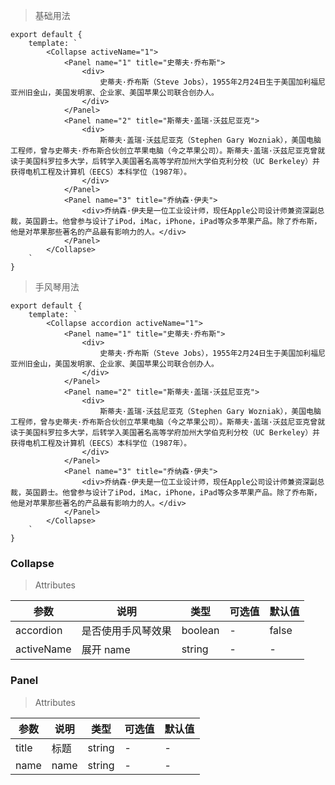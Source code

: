 > 基础用法

    export default {
        template: `
            <Collapse activeName="1">
                <Panel name="1" title="史蒂夫·乔布斯">
                    <div>
                        史蒂夫·乔布斯（Steve Jobs），1955年2月24日生于美国加利福尼亚州旧金山，美国发明家、企业家、美国苹果公司联合创办人。
                    </div>
                </Panel>
                <Panel name="2" title="斯蒂夫·盖瑞·沃兹尼亚克">
                    <div>
                        斯蒂夫·盖瑞·沃兹尼亚克（Stephen Gary Wozniak），美国电脑工程师，曾与史蒂夫·乔布斯合伙创立苹果电脑（今之苹果公司）。斯蒂夫·盖瑞·沃兹尼亚克曾就读于美国科罗拉多大学，后转学入美国著名高等学府加州大学伯克利分校（UC Berkeley）并获得电机工程及计算机（EECS）本科学位（1987年）。
                    </div>
                </Panel>
                <Panel name="3" title="乔纳森·伊夫">
                    <div>乔纳森·伊夫是一位工业设计师，现任Apple公司设计师兼资深副总裁，英国爵士。他曾参与设计了iPod，iMac，iPhone，iPad等众多苹果产品。除了乔布斯，他是对苹果那些著名的产品最有影响力的人。</div>
                </Panel>
            </Collapse>
        `
    }

> 手风琴用法

    export default {
        template: `
            <Collapse accordion activeName="1">
                <Panel name="1" title="史蒂夫·乔布斯">
                    <div>
                        史蒂夫·乔布斯（Steve Jobs），1955年2月24日生于美国加利福尼亚州旧金山，美国发明家、企业家、美国苹果公司联合创办人。
                    </div>
                </Panel>
                <Panel name="2" title="斯蒂夫·盖瑞·沃兹尼亚克">
                    <div>
                        斯蒂夫·盖瑞·沃兹尼亚克（Stephen Gary Wozniak），美国电脑工程师，曾与史蒂夫·乔布斯合伙创立苹果电脑（今之苹果公司）。斯蒂夫·盖瑞·沃兹尼亚克曾就读于美国科罗拉多大学，后转学入美国著名高等学府加州大学伯克利分校（UC Berkeley）并获得电机工程及计算机（EECS）本科学位（1987年）。
                    </div>
                </Panel>
                <Panel name="3" title="乔纳森·伊夫">
                    <div>乔纳森·伊夫是一位工业设计师，现任Apple公司设计师兼资深副总裁，英国爵士。他曾参与设计了iPod，iMac，iPhone，iPad等众多苹果产品。除了乔布斯，他是对苹果那些著名的产品最有影响力的人。</div>
                </Panel>
            </Collapse>
        `
    }

### Collapse

> Attributes

参数 | 说明 | 类型 | 可选值 | 默认值
---|---|---|---|---
accordion | 是否使用手风琴效果 | boolean | - | false
activeName | 展开 name | string | - | -

### Panel

> Attributes

参数 | 说明 | 类型 | 可选值 | 默认值
---|---|---|---|---
title | 标题 | string | - | -
name | name | string | - | -


